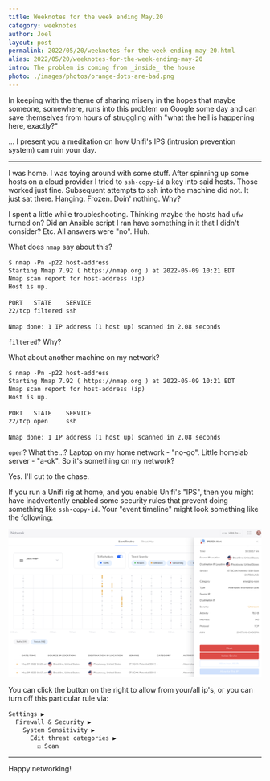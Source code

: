 ```yaml
---
title: Weeknotes for the week ending May.20
category: weeknotes
author: Joel
layout: post
permalink: 2022/05/20/weeknotes-for-the-week-ending-may-20.html
alias: 2022/05/20/weeknotes-for-the-week-ending-may-20
intro: The problem is coming from _inside_ the house
photo: ./images/photos/orange-dots-are-bad.png
---
```


In keeping with the theme of sharing misery in the hopes that maybe someone, somewhere, runs into this problem
on Google some day and can save themselves from hours of struggling with "what the hell is happening here, exactly?"

... I present you a meditation on how Unifi's IPS (intrusion prevention system) can ruin your day.

***

I was home. I was toying around with some stuff. After spinning up some hosts on a cloud provider I tried to
`ssh-copy-id` a key into said hosts. Those worked just fine. Subsequent attempts to ssh into the machine did not. It
just sat there. Hanging. Frozen. Doin' nothing. Why?

I spent a little while troubleshooting. Thinking maybe the hosts had `ufw` turned on? Did an Ansible script
I ran have something in it that I didn't consider? Etc. All answers were "no". Huh.

What does `nmap` say about this?

```
$ nmap -Pn -p22 host-address
Starting Nmap 7.92 ( https://nmap.org ) at 2022-05-09 10:21 EDT
Nmap scan report for host-address (ip)
Host is up.

PORT   STATE    SERVICE
22/tcp filtered ssh

Nmap done: 1 IP address (1 host up) scanned in 2.08 seconds
```

`filtered`? Why?

What about another machine on my network?

```
$ nmap -Pn -p22 host-address
Starting Nmap 7.92 ( https://nmap.org ) at 2022-05-09 10:21 EDT
Nmap scan report for host-address (ip)
Host is up.

PORT   STATE    SERVICE
22/tcp open     ssh

Nmap done: 1 IP address (1 host up) scanned in 2.08 seconds
```

`open`? What the...?  Laptop on my home network - "no-go". Little homelab server - "a-ok". So it's something
on my network?

Yes. I'll cut to the chase.

If you run a Unifi rig at home, and you enable Unifi's "IPS", then you might have inadvertently enabled some security
rules that prevent doing something like `ssh-copy-id`. Your "event timeline" might look something like the following:

![Screenshot of what looked wrong](/images/photos/orange-dots-are-bad.png)

You can click the button on the right to allow from your/all ip's, or you can turn off this particular rule via:

```
Settings ▶
  Firewall & Security ▶
    System Sensitivity ▶
      Edit threat categories ▶
        ☑️ Scan
```

***

Happy networking!
